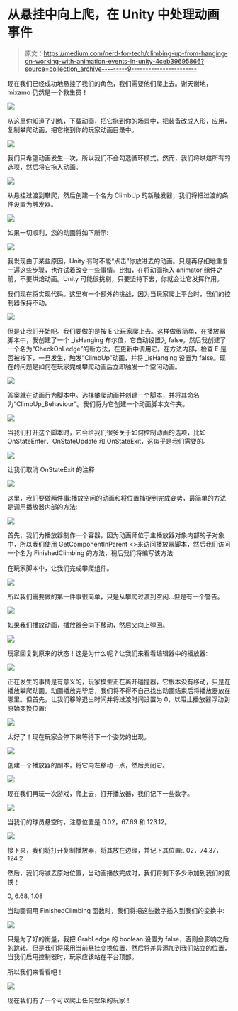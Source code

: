 # 从悬挂中向上爬，在 Unity 中处理动画事件

> 原文：<https://medium.com/nerd-for-tech/climbing-up-from-hanging-on-working-with-animation-events-in-unity-4ceb39695866?source=collection_archive---------9----------------------->

现在我们已经成功地悬挂了我们的角色，我们需要他们爬上去。谢天谢地，mixamo 仍然是一个救生员！

![](img/3da2aadaca0e9f2e79dd7bd014ceeeb1.png)

从这里你知道了训练，下载动画，把它拖到你的场景中，把装备改成人形，应用，复制攀爬动画，把它拖到你的玩家动画目录中。

![](img/64dfcc7b8d3fc16f41bafa4b254c94d8.png)

我们只希望动画发生一次，所以我们不会勾选循环模式。然而，我们将烘焙所有的选项，然后将它拖入动画。

![](img/534536b24c3b7eaf5594b545f93e8481.png)

从悬挂过渡到攀爬，然后创建一个名为 ClimbUp 的新触发器，我们将把过渡的条件设置为触发器。

![](img/018ce839da6310a59ba1e686e10bf38d.png)

如果一切顺利，您的动画将如下所示:

![](img/12715c10ccea63623e2723e89a12a2d5.png)

我发现由于某些原因，Unity 有时不能“点击”你放进去的动画。只是再仔细地重复一遍这些步骤，也许试着改变一些事情。比如，在将动画拖入 animator 组件之前，不要烘焙动画。Unity 可能很挑剔，只要坚持下去，你就会让它发挥作用。

我们现在将实现代码。这里有一个额外的挑战，因为当玩家爬上平台时，我们的控制器保持不动。

![](img/6723e0b603b04e4038b578508775b2c0.png)

但是让我们开始吧。我们要做的是按 E 让玩家爬上去。这样做很简单，在播放器脚本中，我创建了一个 _isHanging 布尔值，它自动设置为 false。然后我创建了一个名为“CheckOnLedge”的新方法，在更新中调用它。在方法内部，检查 E 是否被按下，一旦发生，触发“ClimbUp”动画，并将 _isHanging 设置为 false。现在的问题是如何在玩家完成攀爬动画后立即触发一个空闲动画。

![](img/ba40c912d0b6767cef62d050f9a29bbd.png)

答案就在动画行为脚本中。选择攀爬动画并创建一个脚本，并将其命名为“ClimbUp_Behaviour”。我们将为它创建一个动画脚本文件夹。

![](img/b2d5421f29c7eb5f10247e6b33445070.png)

当我们打开这个脚本时，它会给我们很多关于如何控制动画的选项，比如 OnStateEnter、OnStateUpdate 和 OnStateExit，这似乎是我们需要的。

![](img/36cb36aa19db0bc3b9faf4d8c818d875.png)

让我们取消 OnStateExit 的注释

![](img/6cb0cb92c35457830152307511cbad64.png)

这里，我们要做两件事:播放空闲的动画和将位置捕捉到完成姿势，最简单的方法是调用播放器内部的方法:

![](img/e05bdb43d1ee67358a5f088747f35b44.png)

首先，我们为播放器制作一个容器，因为动画师位于主播放器对象内部的子对象中，所以我们使用 GetComponentInParent <>来访问播放器脚本，然后我们访问一个名为 FinishedClimbing 的方法，稍后我们将编写该方法:

在玩家脚本中，让我们完成攀爬组件。

![](img/0a6edf6c0a387e7d2f42af52f1832190.png)

所以我们需要做的第一件事很简单，只是从攀爬过渡到空闲…但是有一个警告。

![](img/224afffd22188b09d0b92edb5cdd9d6c.png)

如果我们播放动画，播放器会向下移动，然后又向上弹回。

![](img/8583a89c3adb258e58164ebdd53adcd2.png)

玩家回复到原来的状态！这是为什么呢？让我们来看看编辑器中的播放器:

![](img/ce6fe455dccb3cfb1cd5872add3ef71a.png)

正在发生的事情是有意义的，玩家模型正在离开碰撞器，它根本没有移动，只是在播放攀爬动画。动画播放完毕后，我们将不得不自己找出动画结束后将播放器放在哪里。但首先，让我们移除退出时间并将过渡时间设置为 0，以阻止播放器浮动到原始变换位置:

![](img/3546324983f5cb17671c4a7e74c233ae.png)

太好了！现在玩家会停下来等待下一个姿势的出现。

![](img/944c799905d77266386d59bdc251a05d.png)

创建一个播放器的副本，将它向左移动一点，然后关闭它。

![](img/02875b4011e03c3fd17de945728b520b.png)

现在我们再玩一次游戏，爬上去，打开播放器，我们记下一些数字。

![](img/868398106295658423500f622643455b.png)

当我们的球员悬空时，注意位置是 0.02，67.69 和 123.12。

![](img/7267dc3a93a638ccbc34b83229a29882.png)

接下来，我们将打开复制播放器，将其放在边缘，并记下其位置:. 02，74.37，124.2

然后，我们将减去原始位置，当动画播放完成时，我们将剩下多少添加到我们的变换！

0, 6.68, 1.08

当动画调用 FinishedClimbing 函数时，我们将把这些数字插入到我们的变换中:

![](img/7ba1505a5ff020bec84b54def029c895.png)

只是为了好的衡量，我把 GrabLedge 的 boolean 设置为 false，否则会影响之后的跳转。但是我们将采用当前悬挂变换位置，然后将差异添加到我们站立的位置，当我们启用控制器时，玩家应该站在平台顶部。

所以我们来看看吧！

![](img/5bb9b3bd1f287e35cef1046344f3adf3.png)

现在我们有了一个可以爬上任何壁架的玩家！